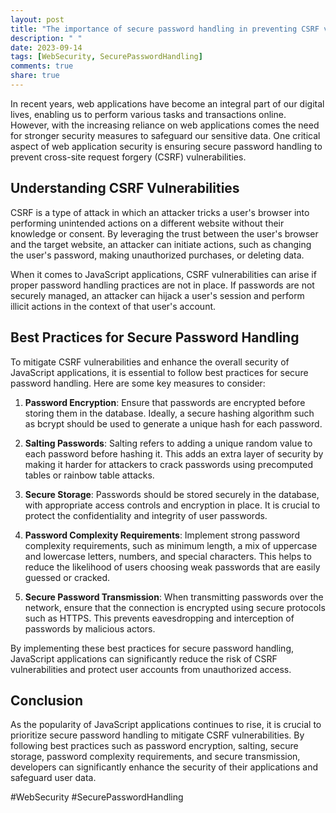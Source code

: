```yaml
---
layout: post
title: "The importance of secure password handling in preventing CSRF vulnerabilities in JavaScript applications"
description: " "
date: 2023-09-14
tags: [WebSecurity, SecurePasswordHandling]
comments: true
share: true
---
```


In recent years, web applications have become an integral part of our digital lives, enabling us to perform various tasks and transactions online. However, with the increasing reliance on web applications comes the need for stronger security measures to safeguard our sensitive data. One critical aspect of web application security is ensuring secure password handling to prevent cross-site request forgery (CSRF) vulnerabilities.

## Understanding CSRF Vulnerabilities

CSRF is a type of attack in which an attacker tricks a user's browser into performing unintended actions on a different website without their knowledge or consent. By leveraging the trust between the user's browser and the target website, an attacker can initiate actions, such as changing the user's password, making unauthorized purchases, or deleting data.

When it comes to JavaScript applications, CSRF vulnerabilities can arise if proper password handling practices are not in place. If passwords are not securely managed, an attacker can hijack a user's session and perform illicit actions in the context of that user's account.

## Best Practices for Secure Password Handling

To mitigate CSRF vulnerabilities and enhance the overall security of JavaScript applications, it is essential to follow best practices for secure password handling. Here are some key measures to consider:

1. **Password Encryption**: Ensure that passwords are encrypted before storing them in the database. Ideally, a secure hashing algorithm such as bcrypt should be used to generate a unique hash for each password.

2. **Salting Passwords**: Salting refers to adding a unique random value to each password before hashing it. This adds an extra layer of security by making it harder for attackers to crack passwords using precomputed tables or rainbow table attacks.

3. **Secure Storage**: Passwords should be stored securely in the database, with appropriate access controls and encryption in place. It is crucial to protect the confidentiality and integrity of user passwords.

4. **Password Complexity Requirements**: Implement strong password complexity requirements, such as minimum length, a mix of uppercase and lowercase letters, numbers, and special characters. This helps to reduce the likelihood of users choosing weak passwords that are easily guessed or cracked.

5. **Secure Password Transmission**: When transmitting passwords over the network, ensure that the connection is encrypted using secure protocols such as HTTPS. This prevents eavesdropping and interception of passwords by malicious actors.

By implementing these best practices for secure password handling, JavaScript applications can significantly reduce the risk of CSRF vulnerabilities and protect user accounts from unauthorized access.

## Conclusion

As the popularity of JavaScript applications continues to rise, it is crucial to prioritize secure password handling to mitigate CSRF vulnerabilities. By following best practices such as password encryption, salting, secure storage, password complexity requirements, and secure transmission, developers can significantly enhance the security of their applications and safeguard user data.

#WebSecurity #SecurePasswordHandling